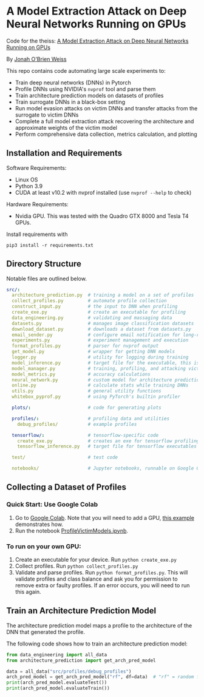 # A Model Extraction Attack on Deep Neural Networks Running on GPUs
Code for the theiss: [A Model Extraction Attack on Deep Neural Networks Running on GPUs](https://doi.org/10.7275/35614344)

By [Jonah O'Brien Weiss](https://jonahobw.github.io)

This repo contains code automating large scale experiments to:
- Train deep neural networks (DNNs) in Pytorch
- Profile DNNs using NVIDIA's `nvprof` tool and parse them
- Train architecture prediction models on datasets of profiles
- Train surrogate DNNs in a black-box setting
- Run model evasion attacks on victim DNNs and transfer attacks from the surrogate to victim DNNs
- Complete a full model extraction attack recovering the architecture and approximate weights of the victim model
- Perform comprehensive data collection, metrics calculation, and plotting

## Installation and Requirements

Software Requirements:
* Linux OS
* Python 3.9
* CUDA at least v10.2 with nvprof installed (use ```nvprof --help``` to check)

Hardware Requirements:
* Nvidia GPU.  This was tested with the Quadro GTX 8000 and Tesla T4 GPUs.

Install requirements with 
```
pip3 install -r requirements.txt
```

## Directory Structure

Notable files are outlined below.

```yaml
src/:
  architecture_prediction.py  # training a model on a set of profiles
  collect_profiles.py         # automate profile collection
  construct_input.py          # the input to DNN when profiling
  create_exe.py               # create an executable for profiling
  data_engineering.py         # validating and massaging data
  datasets.py                 # manages image classification datasets
  download_dataset.py         # downloads a dataset from datasets.py
  email_sender.py             # configure email notification for long-running experiments
  experiments.py              # experiment management and execution
  format_profiles.py          # parser for nvprof output
  get_model.py                # wrapper for getting DNN models
  logger.py                   # utility for logging during training
  model_inference.py          # target file for the executable, this is what will be profiled
  model_manager.py            # training, profiling, and attacking victim DNNs
  model_metrics.py            # accuracy calculations
  neural_network.py           # custom model for architecture prediction
  online.py                   # calculate stats while training DNNs
  utils.py                    # general utility functions
  whitebox_pyprof.py          # using PyTorch's builtin profiler

  plots/:                     # code for generating plots

  profiles/:                  # profiling data and utilities
    debug_profiles/           # example profiles

  tensorflow/:                # tensorflow-specific code
    create_exe.py             # creates an exe for tensorflow profiling
    tensorflow_inference.py   # target file for tensorflow executables

  test/                       # test code

  notebooks/                  # Jupyter notebooks, runnable on Google Colab
```

## Collecting a Dataset of Profiles
### Quick Start: Use Google Colab
1. Go to [Google Colab](https://colab.research.google.com/).  Note that you will need to add a GPU, [this example](https://colab.research.google.com/notebooks/gpu.ipynb) demonstrates how.
2. Run the notebook [ProfileVictimModels.ipynb](src/notebooks/ProfileVictimModels.ipynb).

### To run on your own GPU:
1. Create an executable for your device. Run ```python create_exe.py```
2. Collect profiles.  Run ```python collect_profiles.py```
3. Validate and parse profiles.  Run ```python format_profiles.py```.  This will validate profiles and class balance and ask you for permission to remove extra or faulty profiles.  If an error occurs, you will need to run this again.

## Train an Architecture Prediction Model

The architecture prediction model maps a profile to the architecture of the DNN that generated the profile.

The following code shows how to train an architecture prediction model:

```python
from data_engineering import all_data
from architecture_prediction import get_arch_pred_model

data = all_data("src/profiles/debug_profiles")
arch_pred_model = get_arch_pred_model("rf", df=data)  # "rf" = random forest, "lr" = linear regression, "nn" = neural net ...
print(arch_pred_model.evaluateTest())
print(arch_pred_model.evaluateTrain())
```
